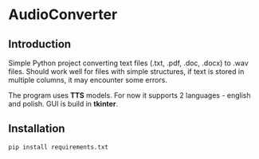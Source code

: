 # AudioConverter 

## Introduction
Simple Python project converting text files (.txt, .pdf, .doc, .docx) to .wav files.
Should work well for files with simple structures, if text is stored in multiple columns, it may encounter some errors.

The program uses **TTS** models. For now it supports 2 languages - english and polish. GUI is build in **tkinter**.

## Installation
`pip install requirements.txt
`
